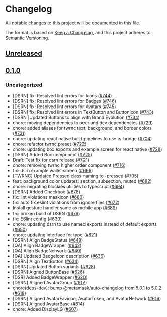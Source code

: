 # Changelog

All notable changes to this project will be documented in this file.

The format is based on [Keep a Changelog](https://keepachangelog.com/en/1.0.0/),
and this project adheres to [Semantic Versioning](https://semver.org/spec/v2.0.0.html).

## [Unreleased]

## [0.1.0]

### Uncategorized

- [DSRN] fix: Resolved lint errors for Icons ([#744](https://github.com/MetaMask/metamask-design-system/pull/744))
- [DSRN] fix: Resolved lint errors for Badges ([#746](https://github.com/MetaMask/metamask-design-system/pull/746))
- [DSRN] fix: Resolved lint errors for Avatars ([#745](https://github.com/MetaMask/metamask-design-system/pull/745))
- [DSRN] fix: Resolved lint errors in TextButton and ButtonIcon ([#743](https://github.com/MetaMask/metamask-design-system/pull/743))
- [DSRN ]Updated Buttons to align with Brand Evolution ([#734](https://github.com/MetaMask/metamask-design-system/pull/734))
- chore: moving dependencies to peer and dev dependencies ([#729](https://github.com/MetaMask/metamask-design-system/pull/729))
- chore: added aliases for twrnc text, background, and border colors ([#731](https://github.com/MetaMask/metamask-design-system/pull/731))
- chore: updating react native build pipelines to use ts-bridge ([#704](https://github.com/MetaMask/metamask-design-system/pull/704))
- chore: refactor twrnc preset ([#722](https://github.com/MetaMask/metamask-design-system/pull/722))
- chore: updating box exports and example screen for react native ([#728](https://github.com/MetaMask/metamask-design-system/pull/728))
- [DSRN] Added Box component ([#725](https://github.com/MetaMask/metamask-design-system/pull/725))
- Draft: Test fix for dsrn release ([#721](https://github.com/MetaMask/metamask-design-system/pull/721))
- chore: removing twrnc higher order component ([#716](https://github.com/MetaMask/metamask-design-system/pull/716))
- fix: dsrn example wallet screen ([#696](https://github.com/MetaMask/metamask-design-system/pull/696))
- [TWRNC] Updated Pressed class naming to -pressed ([#705](https://github.com/MetaMask/metamask-design-system/pull/705))
- feat: background color updates: section, subsection, muted ([#682](https://github.com/MetaMask/metamask-design-system/pull/682))
- chore: migrating blockies utilities to typescript ([#694](https://github.com/MetaMask/metamask-design-system/pull/694))
- [DSRN] Added Checkbox ([#678](https://github.com/MetaMask/metamask-design-system/pull/678))
- fix: lint violations maskicon ([#680](https://github.com/MetaMask/metamask-design-system/pull/680))
- fix: auto fix eslint violations from ignore files ([#672](https://github.com/MetaMask/metamask-design-system/pull/672))
- Install gesture handler same as mobile app ([#689](https://github.com/MetaMask/metamask-design-system/pull/689))
- fix: broken build of DSRN ([#676](https://github.com/MetaMask/metamask-design-system/pull/676))
- fix: ESlint config ([#630](https://github.com/MetaMask/metamask-design-system/pull/630))
- chore: updating dsrn to use named exports instead of default exports ([#650](https://github.com/MetaMask/metamask-design-system/pull/650))
- chore: updating interface for type ([#621](https://github.com/MetaMask/metamask-design-system/pull/621))
- [DSRN] Align BadgeStatus ([#648](https://github.com/MetaMask/metamask-design-system/pull/648))
- [QA] Align BadgeWrapper ([#642](https://github.com/MetaMask/metamask-design-system/pull/642))
- [QA] Align BadgeNetwork ([#640](https://github.com/MetaMask/metamask-design-system/pull/640))
- [QA] Updated BadgeIcon description ([#636](https://github.com/MetaMask/metamask-design-system/pull/636))
- [DSRN] Align TextButton ([#634](https://github.com/MetaMask/metamask-design-system/pull/634))
- [DSRN] Updated Button variants ([#628](https://github.com/MetaMask/metamask-design-system/pull/628))
- [DSRN] Aigned ButtonBase ([#626](https://github.com/MetaMask/metamask-design-system/pull/626))
- [DSR] Added BadgeWrapper ([#620](https://github.com/MetaMask/metamask-design-system/pull/620))
- [DSRN] Aligned AvatarGroup ([#617](https://github.com/MetaMask/metamask-design-system/pull/617))
- chore(deps-dev): bump @metamask/auto-changelog from 5.0.1 to 5.0.2 ([#618](https://github.com/MetaMask/metamask-design-system/pull/618))
- [DSRN] Aligned AvatarFavicon, AvatarToken, and AvatarNetwork ([#616](https://github.com/MetaMask/metamask-design-system/pull/616))
- [DSRN] Aligned AvatarBase ([#614](https://github.com/MetaMask/metamask-design-system/pull/614))
- chore: Added DisplayLG ([#607](https://github.com/MetaMask/metamask-design-system/pull/607))

[Unreleased]: https://github.com/MetaMask/metamask-design-system/compare/@metamask/design-system-react-native@0.1.0...HEAD
[0.1.0]: https://github.com/MetaMask/metamask-design-system/releases/tag/@metamask/design-system-react-native@0.1.0
